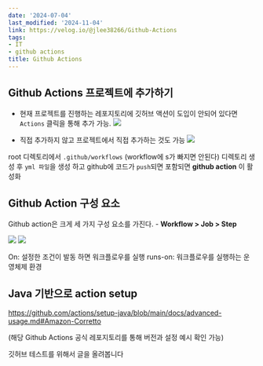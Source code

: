```yaml
---
date: '2024-07-04'
last_modified: '2024-11-04'
link: https://velog.io/@jlee38266/Github-Actions
tags:
- IT
- github actions
title: Github Actions
---
```


## Github Actions 프로젝트에 추가하기

  * 현재 프로젝트를 진행하는 레포지토리에 깃허브 액션이 도입이 안되어 있다면 `Actions` 클릭을 통해 추가 가능. ![](https://velog.velcdn.com/images/jlee38266/post/4ddb169a-4b51-4faf-b8ca-27192028c281/image.png)


  * 직접 추가하지 않고 프로젝트에서 직접 추가하는 것도 가능 ![](https://velog.velcdn.com/images/jlee38266/post/be8e5d32-0eb6-410a-8827-43aa083aca27/image.png)



root 디렉토리에서 `.github/workflows` (workflow에 s가 빠지면 안된다) 디렉토리 생성 후 `yml 파일`을 생성 하고 github에 코드가 `push`되면 포함되면 **github action** 이 활성화

## Github Action 구성 요소

Github action은 크게 세 가지 구성 요소를 가진다. - **Workflow > Job > Step**

![](https://velog.velcdn.com/images/jlee38266/post/b80eaf97-ade8-4db5-8026-7a2c70393b6d/image.png) ![](https://velog.velcdn.com/images/jlee38266/post/cff01de9-d0be-42ab-8bca-4a5bdd9da1ee/image.png)

On: 설정한 조건이 발동 하면 워크플로우를 실행 runs-on: 워크플로우를 실행하는 운영체제 환경

## Java 기반으로 action setup

<https://github.com/actions/setup-java/blob/main/docs/advanced-usage.md#Amazon-Corretto>

(해당 Github Actions 공식 레포지토리를 통해 버전과 설정 예시 확인 가능)

깃허브 테스트를 위해서 글을 올려봅니다